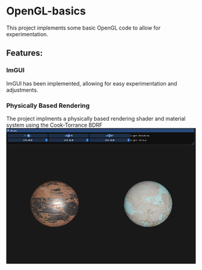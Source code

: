# OpenGL-basics
This project implements some basic OpenGL code to allow for experimentation.

<h2>Features:</h2>

<h3>ImGUI</h3>
ImGUI has been implemented, allowing for easy experimentation and adjustments.

<h3>Physically Based Rendering</h3>
The project implments a physically based rendering shader and material system using the Cook-Torrance BDRF <br>
<img src='https://raw.githubusercontent.com/wkershaw/OpenGL-basics/master/Screenshots/PBR.PNG'>
